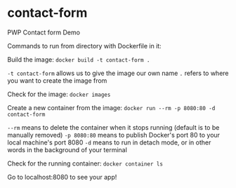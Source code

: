 # contact-form
PWP Contact form Demo

Commands to run from directory with Dockerfile in it:

Build the image:
`docker build -t contact-form .`

`-t contact-form` allows us to give the image our own name
`.` refers to where you want to create the image from

Check for the image:
`docker images`

Create a new container from the image:
`docker run --rm -p 8080:80 -d contact-form`

`--rm` means to delete the container when it stops running (default is to be manually removed)
`-p 8080:80` means to publish Docker's port 80 to your local machine's port 8080
`-d` means to run in detach mode, or in other words in the background of your terminal

Check for the running container:
`docker container ls`

Go to localhost:8080 to see your app!
